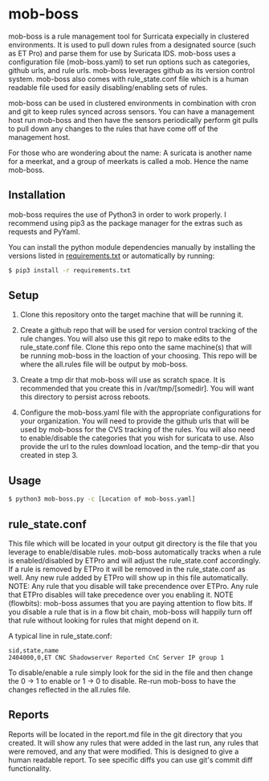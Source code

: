 mob-boss
========

mob-boss is a rule management tool for Surricata expecially in clustered environments. It is used to pull down rules from a designated source (such as ET Pro) and parse them for use by Suricata IDS. mob-boss uses a configuration file (mob-boss.yaml) to set run options such as categories, github urls, and rule urls. mob-boss leverages github as its version control system. mob-boss also comes with rule_state.conf file which is a human readable file used for easily disabling/enabling sets of rules.

mob-boss can be used in clustered environments in combination with cron and git to keep rules synced across sensors. You can have a management host run mob-boss and then have the sensors periodically perform git pulls to pull down any changes to the rules that have come off of the management host.

For those who are wondering about the name: A suricata is another name for a meerkat, and a group of meerkats is called a mob. Hence the name mob-boss.

Installation
------------
mob-boss requires the use of Python3 in order to work properly. I recommend using pip3 as the package manager for the extras such as requests and PyYaml.

You can install the python module dependencies manually by installing the versions listed in [requirements.txt](requirements.txt) or automatically by running:
``` bash
$ pip3 install -r requirements.txt
```

Setup
-------

1) Clone this repository onto the target machine that will be running it.


2) Create a github repo that will be used for version control tracking of the rule changes. You will also use this git repo to make edits to the rule_state.conf file. Clone this repo onto the same machine(s) that will be running mob-boss in the loaction of your choosing. This repo will be where the all.rules file will be output by mob-boss.

3) Create a tmp dir that mob-boss will use as scratch space. It is recommended that you create this in /var/tmp/[somedir]. You will want this directory to persist across reboots.

4) Configure the mob-boss.yaml file with the appropriate configurations for your organization. You will need to provide the github urls that will be used by mob-boss for the CVS tracking of the rules. You will also need to enable/disable the categories that you wish for suricata to use. Also provide the url to the rules download location, and the temp-dir that you created in step 3.


Usage
-----
``` bash
$ python3 mob-boss.py -c [Location of mob-boss.yaml]
```

rule_state.conf
-----
This file which will be located in your output git directory is the file that you leverage to enable/disable rules. mob-boss automatically tracks when a rule is enabled/disabled by ETPro and will adjust the rule_state.conf accordingly. If a rule is removed by ETPro it will be removed in the rule_state.conf as well. Any new rule added by ETPro will show up in this file automatically. 
NOTE: Any rule that you disable will take precendence over ETPro. Any rule that ETPro disables will take precedence over you enabling it. 
NOTE (flowbits): mob-boss assumes that you are paying attention to flow bits. If you disable a rule that is in a flow bit chain, mob-boss will happily turn off that rule without looking for rules that might depend on it. 

A typical line in rule_state.conf:
````
sid,state,name
2404000,0,ET CNC Shadowserver Reported CnC Server IP group 1
````
To disable/enable a rule simply look for the sid in the file and then change the 0 -> 1 to enable or 1 -> 0 to disable. Re-run mob-boss to have the changes reflected in the all.rules file.

Reports
-----
Reports will be located in the report.md file in the git directory that you created. It will show any rules that were added in the last run, any rules that were removed, and any that were modified. This is designed to give a human readable report. To see specific diffs you can use git's commit diff functionality.


